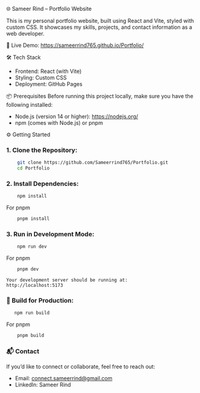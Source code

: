 🌐 Sameer Rind – Portfolio Website

This is my personal portfolio website, built using React and Vite, styled with custom CSS. It showcases my skills, projects, and contact information as a web developer.

🚀 Live Demo: https://sameerrind765.github.io/Portfolio/

🛠 Tech Stack
- Frontend: React (with Vite)
- Styling: Custom CSS
- Deployment: GitHub Pages

📦 Prerequisites
Before running this project locally, make sure you have the following installed:
- Node.js (version 14 or higher): https://nodejs.org/
- npm (comes with Node.js) or pnpm

⚙️ Getting Started

### 1. Clone the Repository:
```bash
    git clone https://github.com/Sameerrind765/Portfolio.git
    cd Portfolio 
```

### 2. Install Dependencies:
```bash
    npm install
```
For pnpm
```bash
    pnpm install
```

### 3. Run in Development Mode:
``` bash
    npm run dev
```
For pnpm
```bash
    pnpm dev 
```

    Your development server should be running at:
    http://localhost:5173

### 🔨 Build for Production:
 ```bash
    npm run build
```
For pnpm
```bash
    pnpm build 
```

### 📬 Contact
If you’d like to connect or collaborate, feel free to reach out:
- Email: connect.sameerrind@gmail.com
- LinkedIn: Sameer Rind
